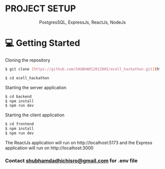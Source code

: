 <h1>
  PROJECT SETUP
</h1>
<p align='center'>
PostgresSQL, ExpressJs, ReactJs, NodeJs
</p>

# 💻 Getting Started

Cloning the repository

```bash
$ git clone [https://github.com/SHUBHAM12012005/ecell_hackathon.git](https://github.com/SHUBHAM12012005/ecell_hackathon.git)

$ cd ecell_hackathon
```

Starting the server application

```bash
$ cd backend
$ npm install
$ npm run dev
```

Starting the client application

```bash
$ cd frontend
$ npm install
$ npm run dev
```

The ReactJs application will run on http://localhost:5173 and the Express application will run on http://localhost:3000

### Contact [shubhamdadhichisro@gmail.com](shubhamdadhichisro@gmail.com) for .env file
